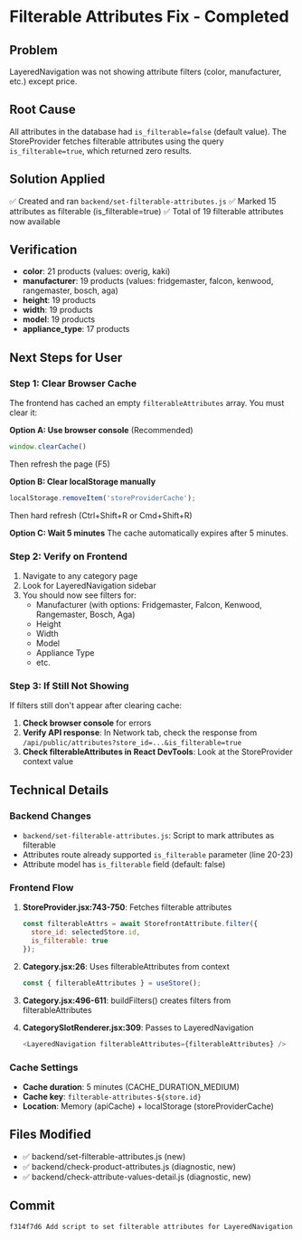 # Filterable Attributes Fix - Completed

## Problem
LayeredNavigation was not showing attribute filters (color, manufacturer, etc.) except price.

## Root Cause
All attributes in the database had `is_filterable=false` (default value). The StoreProvider fetches filterable attributes using the query `is_filterable=true`, which returned zero results.

## Solution Applied
✅ Created and ran `backend/set-filterable-attributes.js`
✅ Marked 15 attributes as filterable (is_filterable=true)
✅ Total of 19 filterable attributes now available

## Verification
- **color**: 21 products (values: overig, kaki)
- **manufacturer**: 19 products (values: fridgemaster, falcon, kenwood, rangemaster, bosch, aga)
- **height**: 19 products
- **width**: 19 products
- **model**: 19 products
- **appliance_type**: 17 products

## Next Steps for User

### Step 1: Clear Browser Cache
The frontend has cached an empty `filterableAttributes` array. You must clear it:

**Option A: Use browser console** (Recommended)
```javascript
window.clearCache()
```
Then refresh the page (F5)

**Option B: Clear localStorage manually**
```javascript
localStorage.removeItem('storeProviderCache');
```
Then hard refresh (Ctrl+Shift+R or Cmd+Shift+R)

**Option C: Wait 5 minutes**
The cache automatically expires after 5 minutes.

### Step 2: Verify on Frontend
1. Navigate to any category page
2. Look for LayeredNavigation sidebar
3. You should now see filters for:
   - Manufacturer (with options: Fridgemaster, Falcon, Kenwood, Rangemaster, Bosch, Aga)
   - Height
   - Width
   - Model
   - Appliance Type
   - etc.

### Step 3: If Still Not Showing
If filters still don't appear after clearing cache:

1. **Check browser console** for errors
2. **Verify API response**: In Network tab, check the response from `/api/public/attributes?store_id=...&is_filterable=true`
3. **Check filterableAttributes in React DevTools**: Look at the StoreProvider context value

## Technical Details

### Backend Changes
- `backend/set-filterable-attributes.js`: Script to mark attributes as filterable
- Attributes route already supported `is_filterable` parameter (line 20-23)
- Attribute model has `is_filterable` field (default: false)

### Frontend Flow
1. **StoreProvider.jsx:743-750**: Fetches filterable attributes
   ```javascript
   const filterableAttrs = await StorefrontAttribute.filter({
     store_id: selectedStore.id,
     is_filterable: true
   });
   ```

2. **Category.jsx:26**: Uses filterableAttributes from context
   ```javascript
   const { filterableAttributes } = useStore();
   ```

3. **Category.jsx:496-611**: buildFilters() creates filters from filterableAttributes

4. **CategorySlotRenderer.jsx:309**: Passes to LayeredNavigation
   ```javascript
   <LayeredNavigation filterableAttributes={filterableAttributes} />
   ```

### Cache Settings
- **Cache duration**: 5 minutes (CACHE_DURATION_MEDIUM)
- **Cache key**: `filterable-attributes-${store.id}`
- **Location**: Memory (apiCache) + localStorage (storeProviderCache)

## Files Modified
- ✅ backend/set-filterable-attributes.js (new)
- ✅ backend/check-product-attributes.js (diagnostic, new)
- ✅ backend/check-attribute-values-detail.js (diagnostic, new)

## Commit
```
f314f7d6 Add script to set filterable attributes for LayeredNavigation
```
